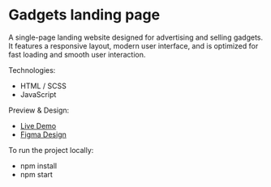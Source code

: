 # Gadgets landing page

A single-page landing website designed for advertising and selling gadgets. It features a responsive layout, modern user interface, and is optimized for fast loading and smooth user interaction.

Technologies:
   - HTML / SCSS
   - JavaScript

Preview & Design:
  - [Live Demo](https://hryhoriikorsun.github.io/gadgets_landing-page/)
  - [Figma Design](https://www.figma.com/design/DtkQmQ797hk0nI4KfMi2Uq/BOSE-New-Version?node-id=6817-212&t=vzQlJMgr92ACpcwL-0)

To run the project locally:
  - npm install
  - npm start
